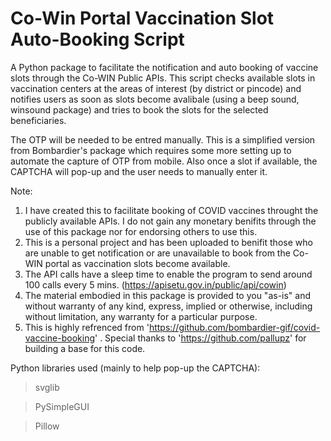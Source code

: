 # Co-Win Portal Vaccination Slot Auto-Booking Script
A Python package to facilitate the notification and auto booking of vaccine slots through the Co-WIN Public APIs. This script checks available slots in vaccination centers at the areas of interest (by district or pincode) and notifies users as soon as slots become avalibale (using a beep sound, winsound package) and tries to book the slots for the selected beneficiaries.  



The OTP will be needed to be entred manually. This is a simplified version from Bombardier's package which requires some more setting up to automate the capture of OTP from mobile.
Also once a slot if available, the CAPTCHA will pop-up and the user needs to manually enter it.



Note: 
  1) I have created this to facilitate booking of COVID vaccines throught the publicly available APIs. I do not gain any monetary benifits through the use of this package nor for endorsing others to use this. 
  2) This is a personal project and has been uploaded to benifit those who are unable to get notification or are unavailable to book from the Co-WIN portal as vaccination slots become available. 
  3) The API calls have a sleep time to enable the program to send around 100 calls every 5 mins. (https://apisetu.gov.in/public/api/cowin)
  4) The material embodied in this package is provided to you "as-is" and without warranty of any kind, express, implied or otherwise, including without limitation, any warranty for a particular purpose.
  5) This is highly refrenced from 'https://github.com/bombardier-gif/covid-vaccine-booking' . Special thanks to 'https://github.com/pallupz' for building a base for this code. 
  
Python libraries used (mainly to help pop-up the CAPTCHA):
> svglib

> PySimpleGUI

> Pillow
